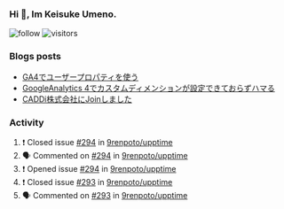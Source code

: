 ### Hi 👋, Im Keisuke Umeno.

<!--
**9renpoto/9renpoto** is a ✨ _special_ ✨ repository because its `README.md` (this file) appears on your GitHub profile.

Here are some ideas to get you started:

- 🔭 I’m currently working on ...
- 🌱 I’m currently learning ...
- 👯 I’m looking to collaborate on ...
- 🤔 I’m looking for help with ...
- 💬 Ask me about ...
- 📫 How to reach me: ...
- 😄 Pronouns: ...
- ⚡ Fun fact: ...
-->

![follow](https://img.shields.io/github/followers/9renpoto?label=Follow&style=social)
![visitors](https://komarev.com/ghpvc/?username=9renpoto&label=Profile%20views&color=0e75b6&style=flat)

### Blogs posts

<!-- BLOG-POST-LIST:START -->
- [GA4でユーザープロパティを使う](https://9renpoto.dev/2021/02/21/google-analytics-4-user-properties/)
- [GoogleAnalytics 4でカスタムディメンションが設定できておらずハマる](https://9renpoto.dev/2021/02/13/google-analytics-4/)
- [CADDi株式会社にJoinしました](https://9renpoto.dev/2020/12/05/join/)
<!-- BLOG-POST-LIST:END -->

### Activity

<!--START_SECTION:activity-->
1. ❗️ Closed issue [#294](https://github.com/9renpoto/upptime/issues/294) in [9renpoto/upptime](https://github.com/9renpoto/upptime)
2. 🗣 Commented on [#294](https://github.com/9renpoto/upptime/issues/294) in [9renpoto/upptime](https://github.com/9renpoto/upptime)
3. ❗️ Opened issue [#294](https://github.com/9renpoto/upptime/issues/294) in [9renpoto/upptime](https://github.com/9renpoto/upptime)
4. ❗️ Closed issue [#293](https://github.com/9renpoto/upptime/issues/293) in [9renpoto/upptime](https://github.com/9renpoto/upptime)
5. 🗣 Commented on [#293](https://github.com/9renpoto/upptime/issues/293) in [9renpoto/upptime](https://github.com/9renpoto/upptime)
<!--END_SECTION:activity-->

<!--START_SECTION:waka-->
<!--END_SECTION:waka-->
